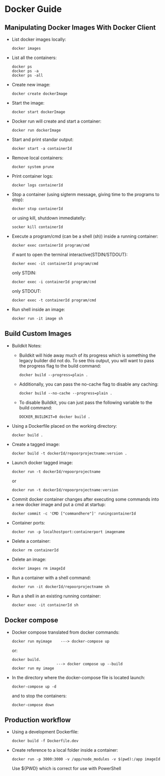 # Docker Guide

## Manipulating Docker Images With Docker Client

- List docker images locally:
    ```
    docker images
    ```

- List all the containers:
    ```
    docker ps
    docker ps -a
    docker ps -all
    ```

- Create new image:
    ```
    docker create dockerImage
    ```

- Start the image:
    ```
    docker start dockerImage
    ```

- Docker run will create and start a container:
    ```
    docker run dockerImage
    ```

- Start and print standar output:
    ```
    docker start -a containerId
    ```

- Remove local containers:
    ```
    docker system prune
    ```

- Print container logs:
    ```
    docker logs containerId
    ```

- Stop a container (using sigterm message, giving time to the programs to stop):
    ```
    docker stop containerId
    ```
    or using kill, shutdown immediatelly:
    ```
    socker kill containerId
    ```

- Execute a program/cmd (can be a shell (sh)) inside a running container:
    ```
    docker exec containerId program/cmd
    ```
    if want to open the terminal interactive(STDIN/STDOUT):
    ```
    docker exec -it containerId program/cmd
    ```
    only STDIN:
    ```
    docker exec -i containerId program/cmd
    ```
    only STDOUT:
    ```
    docker exec -t containerId program/cmd
    ```

- Run shell inside an image:
    ```
    docker run -it image sh
    ```

## Build Custom Images

- Buildkit Notes:
    - Buildkit will hide away much of its progress which is something the legacy builder did not do. To see this output, you will want to pass the progress flag to the build command:
        ```
        docker build --progress=plain .
        ```

    - Additionally, you can pass the no-cache flag to disable any caching:
        ```
        docker build --no-cache --progress=plain .
        ```

    - To disable Buildkit, you can just pass the following variable to the build command:
        ```
        DOCKER_BUILDKIT=0 docker build .
        ```

- Using a Dockerfile placed on the working directory:
    ```
    docker build .
    ```

- Create a tagged image:
    ```
    docker build -t dockerId/repoorprojectname:version .
    ```

- Launch docker tagged image:
    ```
    docker run -t dockerId/repoorprojectname
    ```
    or 
    ```
    docker run -t dockerId/repoorprojectname:version
    ```

- Commit docker container changes after executing some commands into a new docker image and put a cmd at startup:
    ```
    docker commit -c 'CMD ["commandhere"]' runingcontainerId
    ```
- Container ports:
    ```
    docker run -p localhostport:containerport imagename
    ```

- Delete a container:
    ```
    docker rm containerId
    ```

- Delete an image:
    ```
    docker images rm imageId
    ```

- Run a container with a shell command:
    ```
    docker run -it dockerId/repoorprojectname sh
    ```

- Run a shell in an existing running container:
    ```
    docker exec -it containerId sh
    ```

## Docker compose

- Docker compose translated from docker commands:
    ```
    docker run myimage    ---> docker-compose up
    ```
    or:
    ```
    docker build.
                        ---> docker compose up --build
    docker run my image
    ```

- In the directory where the docker-compose file is located launch:
    ```
    docker-compose up -d
    ```
    and to stop the containers:
    ```
    docker-compose down
    ```

## Production workflow

- Using a development Dockerfile:
    ```
    docker build -f Dockerfile.dev
    ```

- Create reference to a local folder inside a container:
    ```
    docker run -p 3000:3000 -v /app/node_modules -v $(pwd):/app imageId
    ```
    Use ${PWD} which is correct for use with PowerShell

